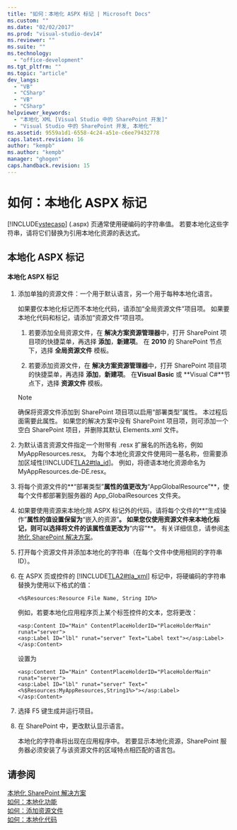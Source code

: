 ```yaml
---
title: "如何：本地化 ASPX 标记 | Microsoft Docs"
ms.custom: ""
ms.date: "02/02/2017"
ms.prod: "visual-studio-dev14"
ms.reviewer: ""
ms.suite: ""
ms.technology: 
  - "office-development"
ms.tgt_pltfrm: ""
ms.topic: "article"
dev_langs: 
  - "VB"
  - "CSharp"
  - "VB"
  - "CSharp"
helpviewer_keywords: 
  - "本地化 XML [Visual Studio 中的 SharePoint 开发]"
  - "Visual Studio 中的 SharePoint 开发, 本地化"
ms.assetid: 9559a1d1-6558-4c24-a51e-c6ee79432778
caps.latest.revision: 16
author: "kempb"
ms.author: "kempb"
manager: "ghogen"
caps.handback.revision: 15
---
```

# 如何：本地化 ASPX 标记
  [!INCLUDE[vstecasp](../sharepoint/includes/vstecasp-md.md)] \(.aspx\) 页通常使用硬编码的字符串值。  若要本地化这些字符串，请将它们替换为引用本地化资源的表达式。  
  
## 本地化 ASPX 标记  
  
#### 本地化 ASPX 标记  
  
1.  添加单独的资源文件：一个用于默认语言，另一个用于每种本地化语言。  
  
     如果要仅本地化标记而不本地化代码，请添加“全局资源文件”项目项。  如果要本地化代码和标记，请添加“资源文件”项目项。  
  
    1.  若要添加全局资源文件，在 **解决方案资源管理器**中，打开 SharePoint 项目项的快捷菜单，再选择 **添加**，**新建项**。  在 **2010** 的 SharePoint 节点下，选择 **全局资源文件** 模板。  
  
    2.  若要添加资源文件，在 **解决方案资源管理器**中，打开 SharePoint 项目项的快捷菜单，再选择 **添加**，**新建项**。  在**Visual Basic** 或 **Visual C\#**节点下，选择 **资源文件** 模板。  
  
    > [!NOTE]  
    >  确保将资源文件添加到 SharePoint 项目项以启用“部署类型”属性。  本过程后面需要此属性。  如果您的解决方案中没有 SharePoint 项目项，则可添加一个空白 SharePoint 项目，并删除其默认 Elements.xml 文件。  
  
2.  为默认语言资源文件指定一个附带有 .resx 扩展名的所选名称，例如 MyAppResources.resx。  为每个本地化资源文件使用同一基名称，但需要添加区域性[!INCLUDE[TLA2#tla_id](../sharepoint/includes/tla2sharptla-id-md.md)]。  例如，将德语本地化资源命名为 MyAppResources.de\-DE.resx。  
  
3.  将每个资源文件的**“部署类型”**属性的值更改为**“AppGlobalResource”**，使每个文件都部署到服务器的 App\_GlobalResources 文件夹。  
  
4.  如果要使用资源来本地化除 ASPX 标记外的代码，请将每个文件的**“生成操作”**属性的值设置保留为**“嵌入的资源”**。  如果您仅使用资源文件来本地化标记，则可以选择将文件的该属性值更改为**“内容”**。  有关详细信息，请参阅[本地化 SharePoint 解决方案](../sharepoint/localizing-sharepoint-solutions.md)。  
  
5.  打开每个资源文件并添加本地化的字符串（在每个文件中使用相同的字符串 ID）。  
  
6.  在 ASPX 页或控件的 [!INCLUDE[TLA2#tla_xml](../sharepoint/includes/tla2sharptla-xml-md.md)] 标记中，将硬编码的字符串替换为使用以下格式的值：  
  
    ```  
    <%$Resources:Resource File Name, String ID%>  
    ```  
  
     例如，若要本地化应用程序页上某个标签控件的文本，您将更改：  
  
    ```  
    <asp:Content ID="Main" ContentPlaceHolderID="PlaceHolderMain" runat="server">  
    <asp:Label ID="lbl" runat="server" Text="Label text"></asp:Label>  
    </asp:Content>  
    ```  
  
     设置为  
  
    ```  
    <asp:Content ID="Main" ContentPlaceHolderID="PlaceHolderMain" runat="server">  
    <asp:Label ID="lbl" runat="server" Text="<%$Resources:MyAppResources,String1%>"></asp:Label>  
    </asp:Content>  
    ```  
  
7.  选择 F5 键生成并运行项目。  
  
8.  在 SharePoint 中，更改默认显示语言。  
  
     本地化的字符串将出现在应用程序中。  若要显示本地化资源，SharePoint 服务器必须安装了与该资源文件的区域特点相匹配的语言包。  
  
## 请参阅  
 [本地化 SharePoint 解决方案](../sharepoint/localizing-sharepoint-solutions.md)   
 [如何：本地化功能](../sharepoint/how-to-localize-a-feature.md)   
 [如何：添加资源文件](../sharepoint/how-to-add-a-resource-file.md)   
 [如何：本地化代码](../sharepoint/how-to-localize-code.md)  
  
  